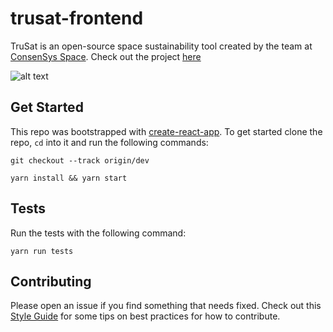# trusat-frontend

TruSat is an open-source space sustainability tool created by the team at [ConsenSys Space](https://consensys.space). Check out the project [here](https://trusat.org)

![alt text](https://trusat-assets.s3.amazonaws.com/welcome-illustration.png)

## Get Started

This repo was bootstrapped with [create-react-app](https://github.com/facebook/create-react-app). To get started clone the repo, `cd` into it and run the following commands:

```
git checkout --track origin/dev

yarn install && yarn start
```

## Tests

Run the tests with the following command:

```
yarn run tests
```

## Contributing

Please open an issue if you find something that needs fixed. Check out this [Style Guide](https://github.com/agis/git-style-guide) for some tips on best practices for how to contribute.
